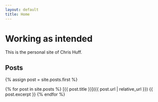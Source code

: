 ```yaml
---
layout: default
title: Home
---
```

# Working as intended

This is the personal site of Chris Huff.

## Posts

{% assign post = site.posts.first %}

{% for post in site.posts %}
      [{{ post.title }}]({{ post.url | relative_url }})
      {{ post.excerpt }}
  {% endfor %}
